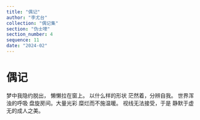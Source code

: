 ```yaml
---
title: "偶记"
author: "李尤台"
collection: "偶记集"
section: "伪士嚎"
section_number: 4
sequence: 11
date: "2024-02"
---
```


# 偶记

梦中我隐约脱出，
懒懒拉在窗上。
以什么样的形状
茫然着，分辨自我。
世界浑浊的呼吸
盘旋房间。大量光彩
糜烂而不施温暖。
视线无法接受，于是
静默于虚无的成人之美。
